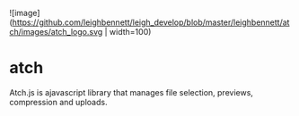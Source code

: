 ![image](https://github.com/leighbennett/leigh_develop/blob/master/leighbennett/atch/images/atch_logo.svg | width=100)


# atch
Atch.js is ajavascript library that manages file selection, previews, compression and uploads.

